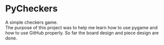 # PyCheckers
A simple checkers game.  
The purpose of this project was to help me learn how to use pygame and how to use GitHub properly.
So far the board design and piece design are done.
